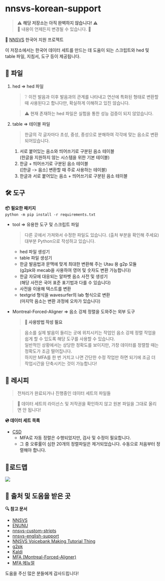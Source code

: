 # nnsvs-korean-support

> ⚠️ **해당 저장소는 아직 완벽하지 않습니다!** ⚠️  
> 🚨 내용이 언제든지 변경될 수 있습니다. 🚨

:pushpin: [NNSVS](https://github.com/r9y9/nnsvs) 한국어 지원 프로젝트

이 저장소에서는 한국어 데이터 세트를 만드는 데 도움이 되는 스크립트와 hed 및 table 파일, 지침서, 도구 등이 제공됩니다.

## 💾 파일

1. hed => hed 파일  
    >❔ 이전 발음과 이후 발음과의 관계를 나타내고 연산에 특화된 형태로 변환할 때 사용된다고 합니다만, 확실하게 이해하고 있진 않습니다.  
    
    > ⚠️ 현재 존재하는 hed 파일은 실험을 통한 성능 검증이 되지 않았습니다.

2. table => 테이블 파일  
    >한글의 각 글자마다 초성, 중성, 종성으로 분해하여 각각에 맞는 음소로 변환 되어있습니다.
    1. 서로 붙어있는 음소와 띄어쓰기로 구분된 음소 테이블  
        (한글을 지원하지 않는 시스템을 위한 기본 테이블)
    2. 한글 + 띄어쓰기로 구분된 음소 테이블  
        ([한글 -> 음소] 변환할 때 주로 사용하는 테이블)
    3. 한글과 서로 붙어있는 음소 + 띄어쓰기로 구분된 음소 테이블

## 🛠️ 도구

**:package: 필요한 패키지**  
```python -m pip install -r requirements.txt```

* tool => 유용한 도구 및 스크립트 파일  
    > 다른 곳에서 가져와서 수정한 파일도 있습니다. (출처 부분을 확인해 주세요)
    > 대부분 Python으로 작성하고 있습니다.
    - hed 파일 생성기
    - table 파일 생성기
    - 한글 발음법과 문맥에 맞게 최대한 변환해 주는 Utau 용 g2p 모듈  
        (g2pk와 mecab을 사용하여 영어 및 숫자도 변환 가능합니다)
    - 한글 자모에 대응되는 알파벳 음소 사전 및 생성기  
        (해당 사전은 국어 표준 표기법과 다를 수 있습니다)
    - 사전을 이용해 텍스트를 변환
    - textgrid 형식을 wavesurfer의 lab 형식으로 변환  
        (마지막 음소는 변환 과정에 오차가 있습니다)

* Montreal-Forced-Aligner => 음소 강제 정렬을 도와주는 외부 도구  
    > **📄 사용방법 작성 필요**  
    
    > 음소를 실제 발음이 들리는 곳에 위치시키는 작업인 음소 강제 정렬 작업을 쉽게 할 수 있도록 해당 도구를 사용할 수 있습니다.  
    > 일반적인 상황에서는 상당한 정확도를 보이지만, 가창 데이터를 정렬할 때는 정확도가 조금 떨어집니다.  
    하지만 MFA를 한 번 거치고 나면 간단한 수정 작업만 하면 되기에 조금 더 작업시간을 단축시키는 것이 가능합니다!  

## 🍳 레시피

> 전처리가 완료되거나 진행중인 데이터 세트의 파일들

> 🚨 데이터 세트의 라이선스 및 저작권을 확인하지 않고 원본 파일을 그대로 올리면 안 됩니다!

**💿 데이터 세트 목록**

- [CSD](https://zenodo.org/record/4785016#.YlBhL8jP24Q)
    * MFA로 자동 정렬은 수행되었지만, 검사 및 수정이 필요합니다.
    * 그 중 오류률이 심한 20개의 정렬파일은 제거되었습니다. 수동으로 처음부터 정렬해야 합니다.

## 🚩로드맵

<img src="./resources/nnsvs-korean-support.kor.svg" />


## 🙏 출처 및 도움을 받은 곳

**🔍 참고 문서**
- [NNSVS](https://github.com/r9y9/nnsvs)
- [ENUNU](https://github.com/oatsu-gh/ENUNU)
- [nnsvs-custom-stripts](https://github.com/oatsu-gh/nnsvs-custom-stripts)
- [nnsvs-english-support](https://github.com/DynamiVox/nnsvs-english-support)
- [NNSVS Voicebank Making Tutorial Thing](https://docs.google.com/document/d/1uMsepxbdUW65PfIWL1pt2OM6ZKa5ybTTJOpZ733Ht6s/edit)
- [g2pk](https://github.com/Kyubyong/g2pK)
- [Kaldi](https://github.com/kaldi-asr/kaldi)
- [MFA (Montreal-Forced-Aligner)](https://montreal-forced-aligner.readthedocs.io)
- [MFA 메뉴얼](https://chldkato.tistory.com/195)

도움을 주신 많은 분들에게 감사드립니다!